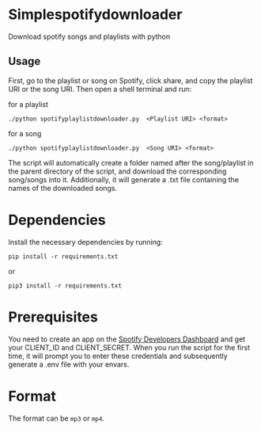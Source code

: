 # Simplespotifydownloader

  Download spotify songs and playlists with python
  
## Usage

First, go to the playlist or song on Spotify, click share, and copy the playlist URI or the song URI. Then open a shell terminal and run:

for a playlist
```shell
./python spotifyplaylistdownloader.py  <Playlist URI> <format>
```

for a song
```shell
./python spotifyplaylistdownloader.py  <Song URI> <format>
```

The script will automatically create a folder named after the song/playlist in the parent directory of the script, and download the corresponding song/songs into it. Additionally, it will generate a .txt file containing the names of the downloaded songs.
# Dependencies
Install the necessary dependencies by running:
```shell
pip install -r requirements.txt
```
or 
```shell
pip3 install -r requirements.txt
```

# Prerequisites
 You need to create an app on the [Spotify Developers Dashboard](https://developer.spotify.com/dashboard) and get your CLIENT_ID and CLIENT_SECRET.
 When you run the script for the first time, it will prompt you to enter these credentials and subsequently generate a .env file with your envars.
# Format
The format can be `mp3` or `mp4`.
